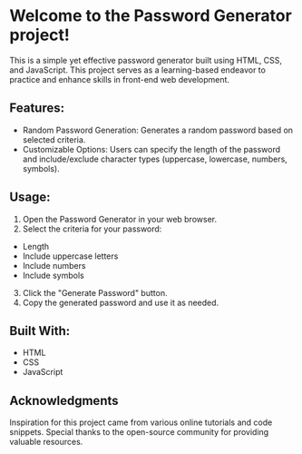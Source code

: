 # Welcome to the Password Generator project! 
This is a simple yet effective password generator built using HTML, CSS, and JavaScript. This project serves as a learning-based endeavor to practice and enhance skills in front-end web development.


## Features:
- Random Password Generation: Generates a random password based on selected criteria.
- Customizable Options: Users can specify the length of the password and include/exclude character types (uppercase, lowercase, numbers, symbols).


## Usage:
1. Open the Password Generator in your web browser.
2. Select the criteria for your password:
- Length
- Include uppercase letters
- Include numbers
- Include symbols
3. Click the "Generate Password" button.
4. Copy the generated password and use it as needed.


## Built With:
- HTML
- CSS
- JavaScript

## Acknowledgments
Inspiration for this project came from various online tutorials and code snippets.
Special thanks to the open-source community for providing valuable resources.
